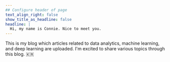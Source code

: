 ```yaml
---
## Configure header of page
text_align_right: false
show_title_as_headline: false
headline: |
  Hi, my name is Connie. Nice to meet you.
---
```


<!-- this is a subheadline -->
This is my blog which articles related to data analytics, machine learning, and deep learning are uploaded. I'm excited to share various topics through this blog. :kr: 
